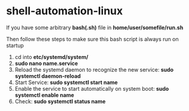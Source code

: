 # shell-automation-linux


If you have some arbitrary **bash(.sh)** file in  **home/user/somefile/run.sh**

Then follow these steps to make sure this bash script is always run on startup

1. cd into **etc/systemd/system/**
2. **sudo nano name.service**
3. Reload the systemd daemon to recognize the new service:  **sudo systemctl daemon-reload**
4. Start Service: **sudo systemctl start name**
5. Enable the service to start automatically on system boot: **sudo systemctl enable name**
6. Check: **sudo systemctl status name**
